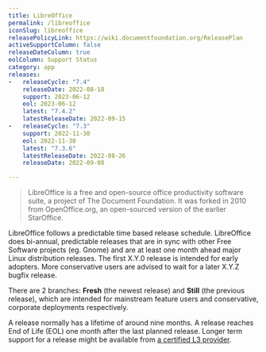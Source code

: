 ```yaml
---
title: LibreOffice
permalink: /libreoffice
iconSlug: libreoffice
releasePolicyLink: https://wiki.documentfoundation.org/ReleasePlan
activeSupportColumn: false
releaseDateColumn: true
eolColumn: Support Status
category: app
releases:
-   releaseCycle: "7.4"
    releaseDate: 2022-08-18
    support: 2023-06-12
    eol: 2023-06-12
    latest: "7.4.2"
    latestReleaseDate: 2022-09-15
-   releaseCycle: "7.3"
    support: 2022-11-30
    eol: 2022-11-30
    latest: "7.3.6"
    latestReleaseDate: 2022-08-26
    releaseDate: 2022-09-08

---
```


> LibreOffice is a free and open-source office productivity software suite, a project of The Document Foundation. It was forked in 2010 from OpenOffice.org, an open-sourced version of the earlier StarOffice.

LibreOffice follows a predictable time based release schedule. LibreOffice does bi-annual, predictable releases that are in sync with other Free Software projects (eg. Gnome) and are at least one month ahead major Linux distribution releases. The first X.Y.0 release is intended for early adopters. More conservative users are advised to wait for a later X.Y.Z bugfix release.

There are 2 branches: **Fresh** (the newest release) and **Still** (the previous release), which are intended for mainstream feature users and conservative, corporate deployments respectively.

A release normally has a lifetime of around nine months. A release reaches End of Life (EOL) one month after the last planned release. Longer term support for a release might be available from [a certified L3 provider](https://www.documentfoundation.org/gethelp/developers/).
